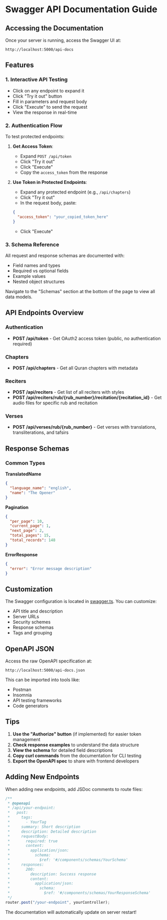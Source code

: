 # Swagger API Documentation Guide

## Accessing the Documentation

Once your server is running, access the Swagger UI at:

```
http://localhost:5000/api-docs
```

## Features

### 1. Interactive API Testing
- Click on any endpoint to expand it
- Click "Try it out" button
- Fill in parameters and request body
- Click "Execute" to send the request
- View the response in real-time

### 2. Authentication Flow

To test protected endpoints:

1. **Get Access Token**:
   - Expand `POST /api/token`
   - Click "Try it out"
   - Click "Execute"
   - Copy the `access_token` from the response

2. **Use Token in Protected Endpoints**:
   - Expand any protected endpoint (e.g., `/api/chapters`)
   - Click "Try it out"
   - In the request body, paste:
   ```json
   {
     "access_token": "your_copied_token_here"
   }
   ```
   - Click "Execute"

### 3. Schema Reference

All request and response schemas are documented with:
- Field names and types
- Required vs optional fields
- Example values
- Nested object structures

Navigate to the "Schemas" section at the bottom of the page to view all data models.

## API Endpoints Overview

### Authentication
- **POST /api/token** - Get OAuth2 access token (public, no authentication required)

### Chapters
- **POST /api/chapters** - Get all Quran chapters with metadata

### Reciters
- **POST /api/reciters** - Get list of all reciters with styles
- **POST /api/reciters/rub/{rub_number}/recitation/{recitation_id}** - Get audio files for specific rub and recitation

### Verses
- **POST /api/verses/rub/{rub_number}** - Get verses with translations, transliterations, and tafsirs

## Response Schemas

### Common Types

**TranslatedName**
```json
{
  "language_name": "english",
  "name": "The Opener"
}
```

**Pagination**
```json
{
  "per_page": 10,
  "current_page": 1,
  "next_page": 2,
  "total_pages": 15,
  "total_records": 148
}
```

**ErrorResponse**
```json
{
  "error": "Error message description"
}
```

## Customization

The Swagger configuration is located in [swagger.ts](./swagger.ts). You can customize:

- API title and description
- Server URLs
- Security schemes
- Response schemas
- Tags and grouping

## OpenAPI JSON

Access the raw OpenAPI specification at:
```
http://localhost:5000/api-docs.json
```

This can be imported into tools like:
- Postman
- Insomnia
- API testing frameworks
- Code generators

## Tips

1. **Use the "Authorize" button** (if implemented) for easier token management
2. **Check response examples** to understand the data structure
3. **View the schema** for detailed field descriptions
4. **Copy curl commands** from the documentation for CLI testing
5. **Export the OpenAPI spec** to share with frontend developers

## Adding New Endpoints

When adding new endpoints, add JSDoc comments to route files:

```typescript
/**
 * @openapi
 * /api/your-endpoint:
 *   post:
 *     tags:
 *       - YourTag
 *     summary: Short description
 *     description: Detailed description
 *     requestBody:
 *       required: true
 *       content:
 *         application/json:
 *           schema:
 *             $ref: '#/components/schemas/YourSchema'
 *     responses:
 *       200:
 *         description: Success response
 *         content:
 *           application/json:
 *             schema:
 *               $ref: '#/components/schemas/YourResponseSchema'
 */
router.post("/your-endpoint", yourController);
```

The documentation will automatically update on server restart!
